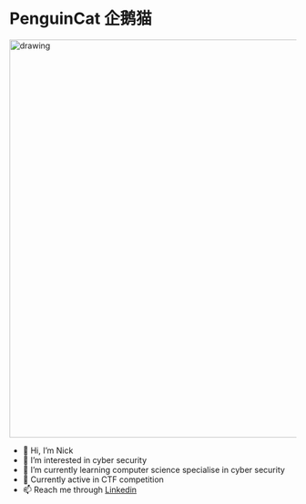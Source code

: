 # PenguinCat 企鹅猫

<img src="https://github.com/user-attachments/assets/c64db340-02ab-41e9-90be-647a0ce61486" alt="drawing" style="width:700px;"/>

- 👋 Hi, I’m Nick
- 👀 I’m interested in cyber security
- 🌱 I’m currently learning computer science specialise in cyber security
- 🚀 Currently active in CTF competition
- 📫 Reach me through [Linkedin](https://www.linkedin.com/in/tannickkean/)

